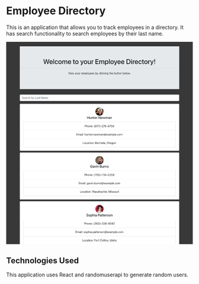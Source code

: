 # Employee Directory

This is an application that allows you to track employees in a directory. It has search functionality to search employees by their last name.

![photo-of-employee-directory](https://github.com/evanmackay/Employee-Directory-App/blob/main/employee-directory/Screen%20Shot%202020-12-03%20at%207.12.32%20PM.png?raw=true)


## Technologies Used

This application uses React and randomuserapi to generate random users.
